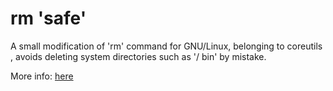rm 'safe'
=======

A small modification of 'rm' command for GNU/Linux, belonging to coreutils , avoids deleting system directories such as '/ bin' by mistake.

More info: [here](http://hellollworld.wordpress.com/)
